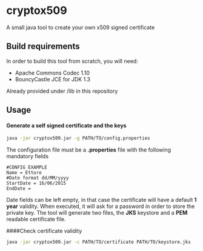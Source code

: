 # cryptox509
A small java tool to create your own x509 signed certificate

## Build requirements
In order to build this tool from scratch, you will need:
* Apache Commons Codec 1.10
* BouncyCastle JCE for JDK 1.3

Already provided under /lib in this repository

## Usage
#### Generate a self signed certificate and the keys

``` bash
java -jar cryptox509.jar -g PATH/TO/config.properties
```
The configuration file must be a **.properties** file with the following mandatory fields

``` properties
#CONFIG EXAMPLE
Name = Ettore
#Date format dd/MM/yyyy
StartDate = 16/06/2015
EndDate =
```
Date fields can be left empty, in that case the certificate will have a default **1 year** validity.
When executed, it will ask for a password in order to store the private key.
The tool will generate two files, the **JKS** keystore and a **PEM** readable certificate file.

####Check certificate validity
``` bash
java -jar cryptox509.jar -c PATH/TO/certificate PATH/TO/keystore.jks
```
